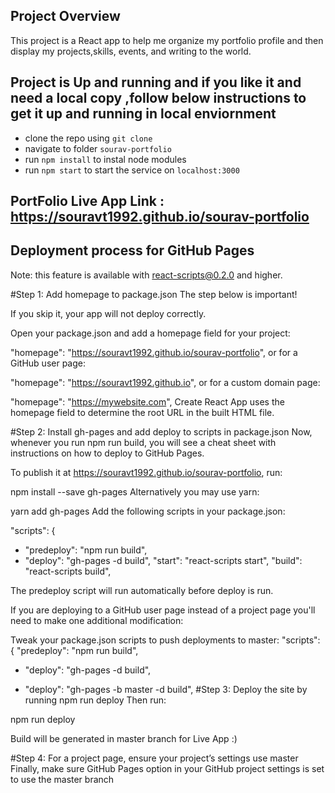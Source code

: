 
## Project Overview
This project is a React app to help me organize my portfolio profile and then display my projects,skills, events, and writing to the world.

## Project is Up and running and if you like it and need a local copy ,follow below instructions to get it up and running in local enviornment 
  - clone the repo using `git clone`
  - navigate to folder `sourav-portfolio`
  - run `npm install` to instal node modules
  - run `npm start` to start the service on `localhost:3000`


## PortFolio Live App Link : https://souravt1992.github.io/sourav-portfolio


## Deployment process for GitHub Pages
Note: this feature is available with react-scripts@0.2.0 and higher.

#Step 1: Add homepage to package.json
The step below is important!

If you skip it, your app will not deploy correctly.

Open your package.json and add a homepage field for your project:

"homepage": "https://souravt1992.github.io/sourav-portfolio",
or for a GitHub user page:

"homepage": "https://souravt1992.github.io",
or for a custom domain page:

"homepage": "https://mywebsite.com",
Create React App uses the homepage field to determine the root URL in the built HTML file.

#Step 2: Install gh-pages and add deploy to scripts in package.json
Now, whenever you run npm run build, you will see a cheat sheet with instructions on how to deploy to GitHub Pages.

To publish it at https://souravt1992.github.io/sourav-portfolio, run:

npm install --save gh-pages
Alternatively you may use yarn:

yarn add gh-pages
Add the following scripts in your package.json:

"scripts": {
+   "predeploy": "npm run build",
+   "deploy": "gh-pages -d build",
    "start": "react-scripts start",
    "build": "react-scripts build",

The predeploy script will run automatically before deploy is run.

If you are deploying to a GitHub user page instead of a project page you'll need to make one additional modification:

Tweak your package.json scripts to push deployments to master:
"scripts": {
    "predeploy": "npm run build",
-   "deploy": "gh-pages -d build",
+   "deploy": "gh-pages -b master -d build",
#Step 3: Deploy the site by running npm run deploy
Then run:

npm run deploy

Build will be generated in master branch for Live App :)

#Step 4: For a project page, ensure your project’s settings use master
Finally, make sure GitHub Pages option in your GitHub project settings is set to use the master branch


